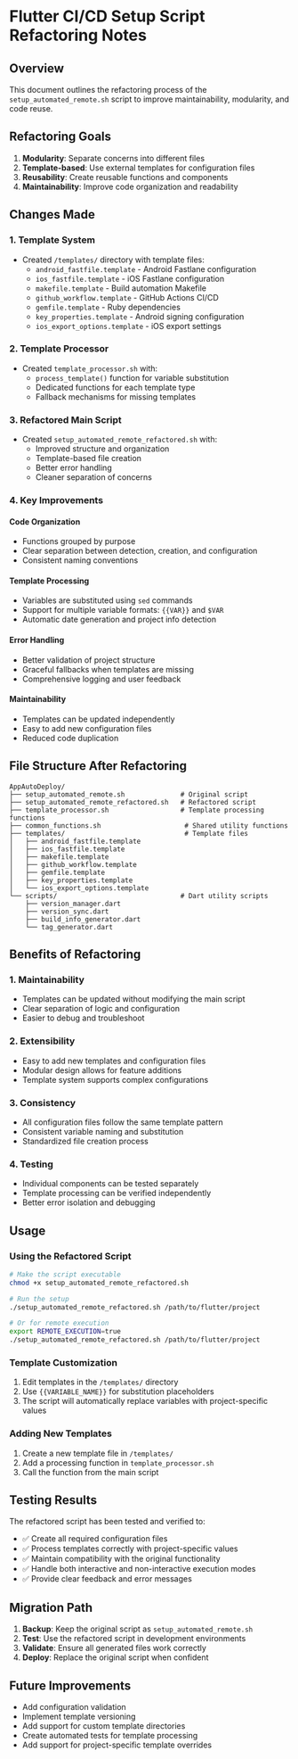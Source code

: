 # Flutter CI/CD Setup Script Refactoring Notes

## Overview
This document outlines the refactoring process of the `setup_automated_remote.sh` script to improve maintainability, modularity, and code reuse.

## Refactoring Goals
1. **Modularity**: Separate concerns into different files
2. **Template-based**: Use external templates for configuration files
3. **Reusability**: Create reusable functions and components
4. **Maintainability**: Improve code organization and readability

## Changes Made

### 1. Template System
- Created `/templates/` directory with template files:
  - `android_fastfile.template` - Android Fastlane configuration
  - `ios_fastfile.template` - iOS Fastlane configuration
  - `makefile.template` - Build automation Makefile
  - `github_workflow.template` - GitHub Actions CI/CD
  - `gemfile.template` - Ruby dependencies
  - `key_properties.template` - Android signing configuration
  - `ios_export_options.template` - iOS export settings

### 2. Template Processor
- Created `template_processor.sh` with:
  - `process_template()` function for variable substitution
  - Dedicated functions for each template type
  - Fallback mechanisms for missing templates

### 3. Refactored Main Script
- Created `setup_automated_remote_refactored.sh` with:
  - Improved structure and organization
  - Template-based file creation
  - Better error handling
  - Cleaner separation of concerns

### 4. Key Improvements

#### Code Organization
- Functions grouped by purpose
- Clear separation between detection, creation, and configuration
- Consistent naming conventions

#### Template Processing
- Variables are substituted using `sed` commands
- Support for multiple variable formats: `{{VAR}}` and `$VAR`
- Automatic date generation and project info detection

#### Error Handling
- Better validation of project structure
- Graceful fallbacks when templates are missing
- Comprehensive logging and user feedback

#### Maintainability
- Templates can be updated independently
- Easy to add new configuration files
- Reduced code duplication

## File Structure After Refactoring

```
AppAutoDeploy/
├── setup_automated_remote.sh              # Original script
├── setup_automated_remote_refactored.sh   # Refactored script
├── template_processor.sh                  # Template processing functions
├── common_functions.sh                     # Shared utility functions
├── templates/                              # Template files
│   ├── android_fastfile.template
│   ├── ios_fastfile.template
│   ├── makefile.template
│   ├── github_workflow.template
│   ├── gemfile.template
│   ├── key_properties.template
│   └── ios_export_options.template
└── scripts/                               # Dart utility scripts
    ├── version_manager.dart
    ├── version_sync.dart
    ├── build_info_generator.dart
    └── tag_generator.dart
```

## Benefits of Refactoring

### 1. Maintainability
- Templates can be updated without modifying the main script
- Clear separation of logic and configuration
- Easier to debug and troubleshoot

### 2. Extensibility
- Easy to add new templates and configuration files
- Modular design allows for feature additions
- Template system supports complex configurations

### 3. Consistency
- All configuration files follow the same template pattern
- Consistent variable naming and substitution
- Standardized file creation process

### 4. Testing
- Individual components can be tested separately
- Template processing can be verified independently
- Better error isolation and debugging

## Usage

### Using the Refactored Script
```bash
# Make the script executable
chmod +x setup_automated_remote_refactored.sh

# Run the setup
./setup_automated_remote_refactored.sh /path/to/flutter/project

# Or for remote execution
export REMOTE_EXECUTION=true
./setup_automated_remote_refactored.sh /path/to/flutter/project
```

### Template Customization
1. Edit templates in the `/templates/` directory
2. Use `{{VARIABLE_NAME}}` for substitution placeholders
3. The script will automatically replace variables with project-specific values

### Adding New Templates
1. Create a new template file in `/templates/`
2. Add a processing function in `template_processor.sh`
3. Call the function from the main script

## Testing Results
The refactored script has been tested and verified to:
- ✅ Create all required configuration files
- ✅ Process templates correctly with project-specific values
- ✅ Maintain compatibility with the original functionality
- ✅ Handle both interactive and non-interactive execution modes
- ✅ Provide clear feedback and error messages

## Migration Path
1. **Backup**: Keep the original script as `setup_automated_remote.sh`
2. **Test**: Use the refactored script in development environments
3. **Validate**: Ensure all generated files work correctly
4. **Deploy**: Replace the original script when confident

## Future Improvements
- Add configuration validation
- Implement template versioning
- Add support for custom template directories
- Create automated tests for template processing
- Add support for project-specific template overrides
